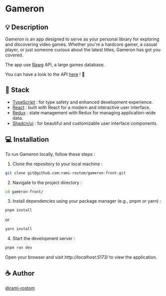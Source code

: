 # Gameron

## :bulb: Description

Gameron is an app designed to serve as your personal library for exploring and discovering video games. Whether you're a hardcore gamer, a casual player, or just someone curious about the latest titles, Gameron has got you covered.
<br />

The app use [Rawg](https://rawg.io/) API, a large games database.
<br />

You can have a look to the API [here](https://github.com/rami-rostom/gameron-api) ! :rocket:

## :memo: Stack

- [TypeScript](https://www.typescriptlang.org/) : for type safety and enhanced development experience.
- [React](https://fr.legacy.reactjs.org/) : built with React for a modern and interactive user interface.
- [Redux](https://redux.js.org//) : state management with Redux for managing application-wide data.
- [Shadcn/ui](https://ui.shadcn.com/) : for beautiful and customizable user interface components.

## :computer: Installation

To run Gameron locally, follow these steps :

1. Clone the repository to your local machine :

```bash
git clone git@github.com:rami-rostom/gameron-front.git
```

2. Navigate to the project directory :

```bash
cd gameron-front/
```

3. Install dependencies using your package manager (e.g., pnpm or yarn) :

```bash
pnpm install
```

or

```bash
yarn install
```

4. Start the development server :

```bash
pnpm run dev
```

Open your browser and visit _http://localhost:5173/_ to view the application.

## :coffee: Author

[@rami-rostom](https://github.com/rami-rostom)
